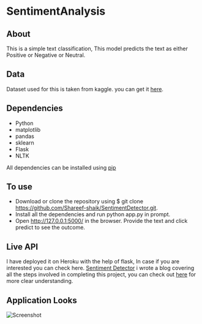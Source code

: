 # SentimentAnalysis


## About
 This is a simple text classification, This model predicts the text as either Positive or Negative or Neutral.
 
## Data
 Dataset used for this is taken from kaggle. you can get it [here](https://www.kaggle.com/snap/amazon-fine-food-reviews).

## Dependencies
* Python
* matplotlib
* pandas
* sklearn
* Flask
* NLTK

All dependencies can be installed using [pip](https://pip.pypa.io/en/stable/)

## To use

* Download or clone the repository using $ git clone https://github.com/Shareef-shaik/SentimentDetector.git.
* Install all the dependencies and run python app.py in prompt.
* Open http://127.0.0.1:5000/ in the browser. Provide the text and click predict to see the outcome.

## Live API
I have deployed it on Heroku with the help of flask, In case if you are interested you can check here. 
[Sentiment Detector](http://sentiment.shareefshaik.me)
i wrote a blog covering all the steps involved in completing this project, you can check out [here](https://medium.)  for more clear understanding.

## Application Looks

![Screenshot](images/Application_gif.gif)

